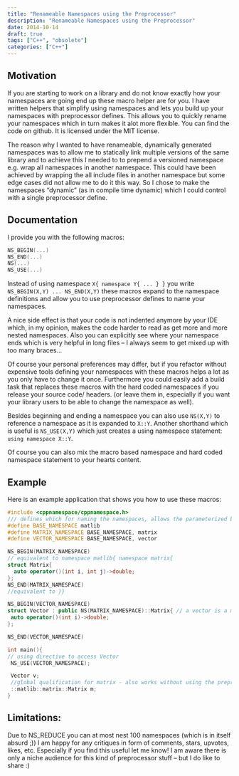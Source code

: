 ```yaml
---
title: "Renameable Namespaces using the Preprocessor"
description: "Renameable Namespaces using the Preprocessor"
date: 2014-10-14
draft: true
tags: ["C++", "obsolete"]
categories: ["C++"]
---
```



## Motivation
If you are starting to work on a library and do not know exactly how your namespaces are going end up these macro helper are for you. I have written helpers that simplify using namespaces and lets you build up your namespaces with preprocessor defines. This allows you to quickly rename your namespaces which in turn makes it alot more flexible. You can find the code on github. It is licensed under the MIT license.

The reason why I wanted to have renameable, dynamically generated namespaces was to allow me to statically link multiple versions of the same library and to achieve this I needed to to prepend a versioned namespace e.g. wrap all namespaces in another namespace. This could have been achieved by wrapping the all include files in another namespace but some edge cases did not allow me to do it this way. So I chose to make the namespaces “dynamic” (as in compile time dynamic) which I could control with a single preprocessor define.

## Documentation
I provide you with the following macros:

```C++
NS_BEGIN(...)
NS_END(...)
NS(...)
NS_USE(...)  
```

Instead of using namespace `X{ namespace Y{ ... } }` you write `NS_BEGIN(X,Y) ... NS_END(X,Y)` these macros expand to the namespace definitions and allow you to use preprocessor defines to name your namespaces.

A nice side effect is that your code is not indented anymore by your IDE which, in my opinion, makes the code harder to read as get more and more nested namespaces. Also you can explicitly see where your namespace ends which is very helpful in long files – I always seem to get mixed up with too many braces…

Of course your personal preferences may differ, but if you refactor without expensive tools defining your namespaces with these macros helps a lot as you only have to change it once. Furthermore you could easily add a build task that replaces these macros with the hard coded namespaces if you release your source code/ headers. (or leave them in, especially if you want your library users to be able to change the namespace as well).

Besides beginning and ending a namespace you can also use `NS(X,Y)` to reference a namespace as it is expanded to `X::Y`. Another shorthand which is useful is `NS_USE(X,Y)` which just creates a using namespace statement: `using namespace X::Y`.

Of course you can also mix the macro based namespace and hard coded namespace statement to your hearts content.

## Example
Here is an example application that shows you how to use these macros:

```C++
#include <cppnamespace/cppnamespace.h>
/// defines which for naming the namespaces, allows the parameterized buildup of naming schemes 
#define BASE_NAMESPACE matlib  
#define MATRIX_NAMESPACE BASE_NAMESPACE, matrix
#define VECTOR_NAMESPACE BASE_NAMESPACE, vector

NS_BEGIN(MATRIX_NAMESPACE)
// equivalent to namespace matlib{ namespace matrix{ 
struct Matrix{
  auto operator()(int i, int j)->double;
};
NS_END(MATRIX_NAMESPACE)
//equivalent to }}

NS_BEGIN(VECTOR_NAMESPACE)
struct Vector : public NS(MATRIX_NAMESPACE)::Matrix{ // a vector is a matrix the namespace is accessed via NS(...) macro
 auto operator()(int i)->double;
};

NS_END(VECTOR_NAMESPACE)

int main(){
// using directive to access Vector
 NS_USE(VECTOR_NAMESPACE);

 Vector v;
 //global qualification for matrix - also works without using the preprocessor (but makes the code more brittle) 
 ::matlib::matrix::Matrix m;
}
```

## Limitations:

Due to NS_REDUCE you can at most nest 100 namespaces (which is in itself absurd ;))
I am happy for any critiques in form of comments, stars, upvotes, likes, etc. Especially if you find this useful let me know! I am aware there is only a niche audience for this kind of preprocessor stuff – but I do like to share :)